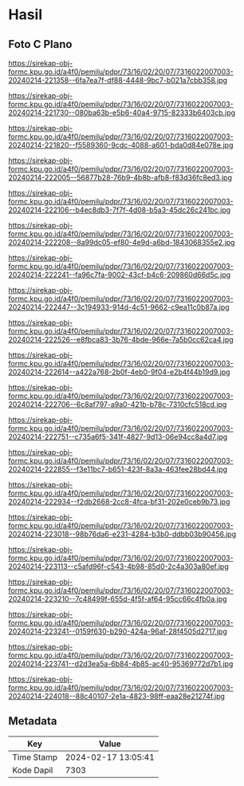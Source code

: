 # Hasil

## Foto C Plano

https://sirekap-obj-formc.kpu.go.id/a4f0/pemilu/pdpr/73/16/02/20/07/7316022007003-20240214-221358--6fa7ea7f-df88-4448-9bc7-b021a7cbb358.jpg

https://sirekap-obj-formc.kpu.go.id/a4f0/pemilu/pdpr/73/16/02/20/07/7316022007003-20240214-221730--080ba63b-e5b6-40a4-9715-82333b6403cb.jpg

https://sirekap-obj-formc.kpu.go.id/a4f0/pemilu/pdpr/73/16/02/20/07/7316022007003-20240214-221820--f5589360-9cdc-4088-a601-bda0d84e078e.jpg

https://sirekap-obj-formc.kpu.go.id/a4f0/pemilu/pdpr/73/16/02/20/07/7316022007003-20240214-222005--56877b28-76b9-4b8b-afb8-f83d36fc8ed3.jpg

https://sirekap-obj-formc.kpu.go.id/a4f0/pemilu/pdpr/73/16/02/20/07/7316022007003-20240214-222106--b4ec8db3-7f7f-4d08-b5a3-45dc26c241bc.jpg

https://sirekap-obj-formc.kpu.go.id/a4f0/pemilu/pdpr/73/16/02/20/07/7316022007003-20240214-222208--8a99dc05-ef80-4e9d-a6bd-1843068355e2.jpg

https://sirekap-obj-formc.kpu.go.id/a4f0/pemilu/pdpr/73/16/02/20/07/7316022007003-20240214-222241--fa96c7fa-9002-43cf-b4c6-209860d66d5c.jpg

https://sirekap-obj-formc.kpu.go.id/a4f0/pemilu/pdpr/73/16/02/20/07/7316022007003-20240214-222447--3c194933-914d-4c51-9662-c9ea11c0b87a.jpg

https://sirekap-obj-formc.kpu.go.id/a4f0/pemilu/pdpr/73/16/02/20/07/7316022007003-20240214-222526--e8fbca83-3b76-4bde-966e-7a5b0cc62ca4.jpg

https://sirekap-obj-formc.kpu.go.id/a4f0/pemilu/pdpr/73/16/02/20/07/7316022007003-20240214-222614--a422a768-2b0f-4eb0-9f04-e2b4f44b19d9.jpg

https://sirekap-obj-formc.kpu.go.id/a4f0/pemilu/pdpr/73/16/02/20/07/7316022007003-20240214-222706--6c8af797-a9a0-421b-b78c-7310cfc518cd.jpg

https://sirekap-obj-formc.kpu.go.id/a4f0/pemilu/pdpr/73/16/02/20/07/7316022007003-20240214-222751--c735a6f5-341f-4827-9d13-06e94cc8a4d7.jpg

https://sirekap-obj-formc.kpu.go.id/a4f0/pemilu/pdpr/73/16/02/20/07/7316022007003-20240214-222855--f3e11bc7-b651-423f-8a3a-463fee28bd44.jpg

https://sirekap-obj-formc.kpu.go.id/a4f0/pemilu/pdpr/73/16/02/20/07/7316022007003-20240214-222934--f2db2668-2cc8-4fca-bf31-202e0ceb9b73.jpg

https://sirekap-obj-formc.kpu.go.id/a4f0/pemilu/pdpr/73/16/02/20/07/7316022007003-20240214-223018--98b76da6-e231-4284-b3b0-ddbb03b90456.jpg

https://sirekap-obj-formc.kpu.go.id/a4f0/pemilu/pdpr/73/16/02/20/07/7316022007003-20240214-223113--c5afd96f-c543-4b98-85d0-2c4a303a80ef.jpg

https://sirekap-obj-formc.kpu.go.id/a4f0/pemilu/pdpr/73/16/02/20/07/7316022007003-20240214-223210--7c48499f-655d-4f5f-af64-95cc66c4fb0a.jpg

https://sirekap-obj-formc.kpu.go.id/a4f0/pemilu/pdpr/73/16/02/20/07/7316022007003-20240214-223241--0159f630-b290-424a-96af-28f4505d2717.jpg

https://sirekap-obj-formc.kpu.go.id/a4f0/pemilu/pdpr/73/16/02/20/07/7316022007003-20240214-223741--d2d3ea5a-6b84-4b85-ac40-95369772d7b1.jpg

https://sirekap-obj-formc.kpu.go.id/a4f0/pemilu/pdpr/73/16/02/20/07/7316022007003-20240214-224018--88c40107-2e1a-4823-98ff-eaa28e21274f.jpg


## Metadata

| Key        | Value               |
| ---------- | ------------------- |
| Time Stamp | 2024-02-17 13:05:41 |
| Kode Dapil | 7303                |



